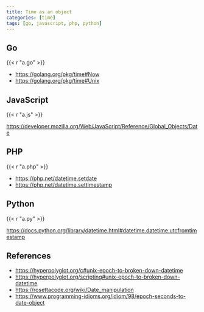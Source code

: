 ```yaml
---
title: Time as an object
categories: [time]
tags: [go, javascript, php, python]
---
```


## Go

{{< r "a.go" >}}

- <https://golang.org/pkg/time#Now>
- <https://golang.org/pkg/time#Unix>

## JavaScript

{{< r "a.js" >}}

<https://developer.mozilla.org/Web/JavaScript/Reference/Global_Objects/Date>

## PHP

{{< r "a.php" >}}

- <https://php.net/datetime.setdate>
- <https://php.net/datetime.settimestamp>

## Python

{{< r "a.py" >}}

<https://docs.python.org/library/datetime.html#datetime.datetime.utcfromtimestamp>

## References

- <https://hyperpolyglot.org/c#unix-epoch-to-broken-down-datetime>
- <https://hyperpolyglot.org/scripting#unix-epoch-to-broken-down-datetime>
- <https://rosettacode.org/wiki/Date_manipulation>
- <https://www.programming-idioms.org/idiom/98/epoch-seconds-to-date-object>
